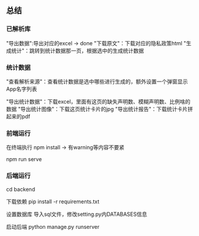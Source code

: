 ## 总结

### 已解析库
"导出数据":导出对应的excel  -> done
"下载原文"：下载对应的隐私政策html
"生成统计"：跳转到统计数据那一页，根据选中的生成统计数据


### 统计数据
"查看解析来源"：查看统计数据是选中哪些进行生成的，额外设置一个弹窗显示App名字列表

"导出统计数据"：下载excel，里面有这页的缺失声明数、模糊声明数、比例啥的数据
"导出统计图像"：下载这页统计卡片的jpg 
"导出统计报告"：下载统计卡片拼起来的pdf

### 前端运行
在终端执行
npm install    -> 有warning等内容不要紧

npm run serve   

### 后端运行
cd backend

下载依赖 pip install -r requirements.txt

设置数据库 导入sql文件，修改setting.py内DATABASES信息

启动后端 python manage.py runserver 